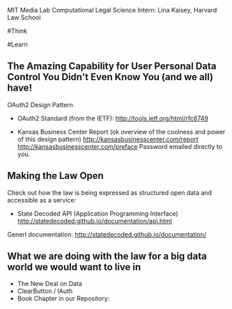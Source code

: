 MIT Media Lab Computational Legal Science Intern:
Lina Kaisey, Harvard Law School 


#Think




#Learn

## The Amazing Capability for User Personal Data Control You Didn't Even Know You (and we all) have!
OAuth2 Design Pattern
* OAuth2 Standard (from the IETF): 
http://tools.ietf.org/html/rfc6749 

* Kansas Business Center Report (ok overview of the coolness and power of this design pattern)
http://kansasbusinesscenter.com/report
http://kansasbusinesscenter.com/preface
Password emailed directly to you.

## Making the Law Open
Check out how the law is being expressed as structured open data and accessible as a service:

* State Decoded API  (Application Programming Interface) 
http://statedecoded.github.io/documentation/api.html

Generl documentation: http://statedecoded.github.io/documentation/ 

## What we are doing with the law for a big data world we would want to live in
* The New Deal on Data
* ClearButton / IAuth
* Book Chapter in our Repository: 
